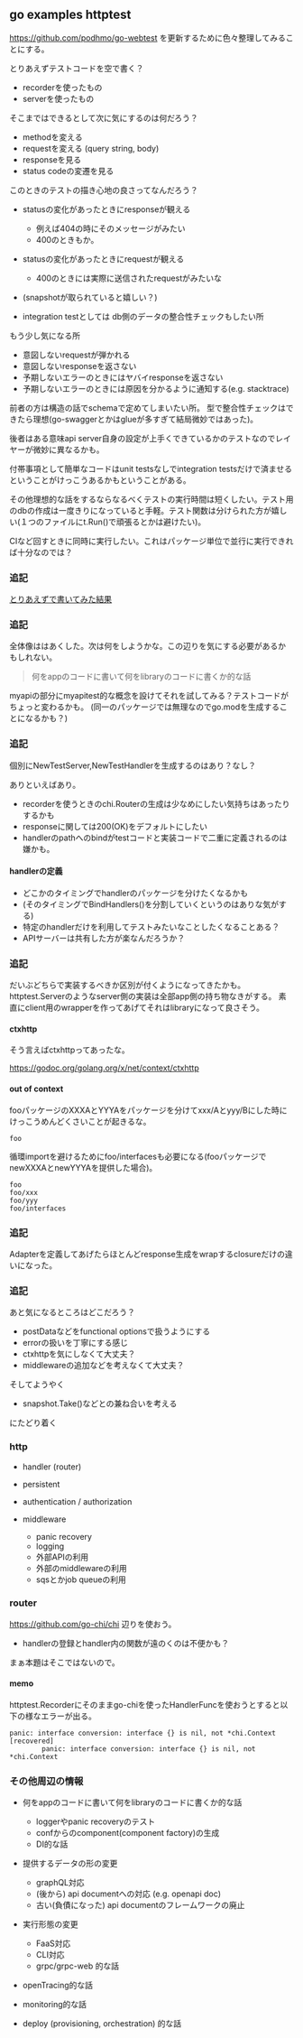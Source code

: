 ## go examples httptest

https://github.com/podhmo/go-webtest を更新するために色々整理してみることにする。

とりあえずテストコードを空で書く？

- recorderを使ったもの
- serverを使ったもの

そこまではできるとして次に気にするのは何だろう？

- methodを変える
- requestを変える (query string, body)
- responseを見る
- status codeの変遷を見る

このときのテストの描き心地の良さってなんだろう？

- statusの変化があったときにresponseが観える

  - 例えば404の時にそのメッセージがみたい
  - 400のときもか。

- statusの変化があったときにrequestが観える

  - 400のときには実際に送信されたrequestがみたいな

- (snapshotが取られていると嬉しい？)
- integration testとしては db側のデータの整合性チェックもしたい所

もう少し気になる所

- 意図しないrequestが弾かれる
- 意図しないresponseを返さない
- 予期しないエラーのときにはヤバイresponseを返さない
- 予期しないエラーのときには原因を分かるように通知する(e.g. stacktrace)

前者の方は構造の話でschemaで定めてしまいたい所。
型で整合性チェックはできたら理想(go-swaggerとかはglueが多すぎて結局微妙ではあった)。

後者はある意味api server自身の設定が上手くできているかのテストなのでレイヤーが微妙に異なるかも。

付帯事項として簡単なコードはunit testsなしでintegration testsだけで済ませるということがけっこうあるかもということがある。

その他理想的な話をするならなるべくテストの実行時間は短くしたい。テスト用のdbの作成は一度きりになっていると手軽。テスト関数は分けられた方が嬉しい(１つのファイルにt.Run()で頑張るとかは避けたい)。

CIなど回すときに同時に実行したい。これはパッケージ単位で並行に実行できれば十分なのでは？

### 追記

[とりあえずで書いてみた結果](https://github.com/podhmo/individual-sandbox/tree/master/daily/20190731/example_gowebtest/myapi)

### 追記

全体像ははあくした。次は何をしようかな。この辺りを気にする必要があるかもしれない。

> 何をappのコードに書いて何をlibraryのコードに書くか的な話

myapiの部分にmyapitest的な概念を設けてそれを試してみる？テストコードがちょっと変わるかも。
(同一のパッケージでは無理なのでgo.modを生成することになるかも？)

### 追記

個別にNewTestServer,NewTestHandlerを生成するのはあり？なし？

ありといえばあり。

- recorderを使うときのchi.Routerの生成は少なめにしたい気持ちはあったりするかも
- responseに関しては200(OK)をデフォルトにしたい
- handlerのpathへのbindがtestコードと実装コードで二重に定義されるのは嫌かも。

#### handlerの定義

- どこかのタイミングでhandlerのパッケージを分けたくなるかも
- (そのタイミングでBindHandlers()を分割していくというのはありな気がする)
- 特定のhandlerだけを利用してテストみたいなことしたくなることある？
- APIサーバーは共有した方が楽なんだろうか？

### 追記

だいぶどちらで実装するべきか区別が付くようになってきたかも。
httptest.Serverのようなserver側の実装は全部app側の持ち物なきがする。
素直にclient用のwrapperを作ってあげてそれはlibraryになって良さそう。

#### ctxhttp

そう言えばctxhttpってあったな。

https://godoc.org/golang.org/x/net/context/ctxhttp

#### out of context

fooパッケージのXXXAとYYYAをパッケージを分けてxxx/Aとyyy/Bにした時にけっこうめんどくさいことが起きるな。

```
foo
```

循環importを避けるためにfoo/interfacesも必要になる(fooパッケージでnewXXXAとnewYYYAを提供した場合)。

```
foo
foo/xxx
foo/yyy
foo/interfaces
```

### 追記

Adapterを定義してあげたらほとんどresponse生成をwrapするclosureだけの違いになった。

### 追記

あと気になるところはどこだろう？

- postDataなどをfunctional optionsで扱うようにする
- errorの扱いを丁寧にする感じ
- ctxhttpを気にしなくて大丈夫？
- middlewareの追加などを考えなくて大丈夫？

そしてようやく

- snapshot.Take()などとの兼ね合いを考える

にたどり着く

### http

- handler (router)
- persistent
- authentication / authorization
- middleware

  - panic recovery
  - logging
  - 外部APIの利用
  - 外部のmiddlewareの利用
  - sqsとかjob queueの利用

### router

https://github.com/go-chi/chi 辺りを使おう。

- handlerの登録とhandler内の関数が遠のくのは不便かも？

まぁ本題はそこではないので。

#### memo

httptest.Recorderにそのままgo-chiを使ったHandlerFuncを使おうとすると以下の様なエラーが出る。

```
panic: interface conversion: interface {} is nil, not *chi.Context [recovered]
        panic: interface conversion: interface {} is nil, not *chi.Context
```

### その他周辺の情報

- 何をappのコードに書いて何をlibraryのコードに書くか的な話

  - loggerやpanic recoveryのテスト
  - confからのcomponent(component factory)の生成
  - DI的な話

- 提供するデータの形の変更

  - graphQL対応
  - (後から) api documentへの対応 (e.g. openapi doc)
  - 古い(負債になった) api documentのフレームワークの廃止

- 実行形態の変更

  - FaaS対応
  - CLI対応
  - grpc/grpc-web 的な話

- openTracing的な話
- monitoring的な話
- deploy (provisioning, orchestration) 的な話
